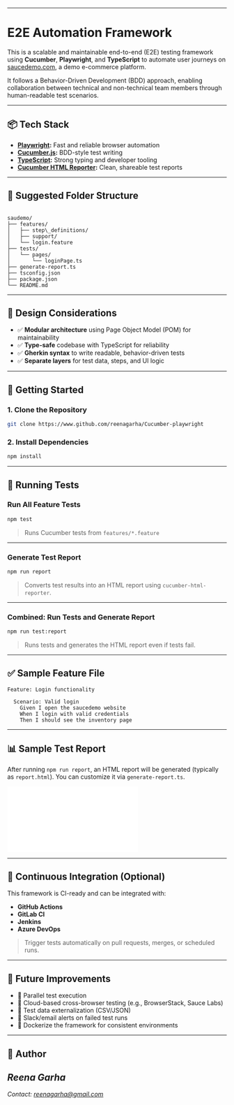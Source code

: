 

---

# E2E Automation Framework

This is a scalable and maintainable end-to-end (E2E) testing framework using **Cucumber**, **Playwright**, and **TypeScript** to automate user journeys on [saucedemo.com](https://www.saucedemo.com), a demo e-commerce platform.

It follows a Behavior-Driven Development (BDD) approach, enabling collaboration between technical and non-technical team members through human-readable test scenarios.

---

## 📦 Tech Stack

- **[Playwright](https://playwright.dev/):** Fast and reliable browser automation
- **[Cucumber.js](https://github.com/cucumber/cucumber-js):** BDD-style test writing
- **[TypeScript](https://www.typescriptlang.org/):** Strong typing and developer tooling
- **[Cucumber HTML Reporter](https://www.npmjs.com/package/cucumber-html-reporter):** Clean, shareable test reports

---

## 📁 Suggested Folder Structure

```

saudemo/
├── features/
│   ├── step\_definitions/
│   ├── support/
│   └── login.feature
├── tests/
│   └── pages/
│       └── loginPage.ts
├── generate-report.ts
├── tsconfig.json
├── package.json
└── README.md

````

---

## 🧠 Design Considerations

- ✅ **Modular architecture** using Page Object Model (POM) for maintainability
- ✅ **Type-safe** codebase with TypeScript for reliability
- ✅ **Gherkin syntax** to write readable, behavior-driven tests
- ✅ **Separate layers** for test data, steps, and UI logic

---

## 🚀 Getting Started

### 1. Clone the Repository

```bash
git clone https://www.github.com/reenagarha/Cucumber-playwright

````

### 2. Install Dependencies

```bash
npm install
```

---

## 🧪 Running Tests

### Run All Feature Tests

```bash
npm test
```

> Runs Cucumber tests from `features/*.feature`

---

### Generate Test Report

```bash
npm run report
```

> Converts test results into an HTML report using `cucumber-html-reporter`.

---

### Combined: Run Tests and Generate Report

```bash
npm run test:report
```

> Runs tests and generates the HTML report even if tests fail.

---

## ✅ Sample Feature File

```gherkin
Feature: Login functionality

  Scenario: Valid login
    Given I open the saucedemo website
    When I login with valid credentials
    Then I should see the inventory page
```

---

## 📊 Sample Test Report

After running `npm run report`, an HTML report will be generated (typically as `report.html`).
You can customize it via `generate-report.ts`.

![Sample Report](./reports/cucumber-report.html)



---

## 🔁 Continuous Integration (Optional)

This framework is CI-ready and can be integrated with:

* **GitHub Actions**
* **GitLab CI**
* **Jenkins**
* **Azure DevOps**

> Trigger tests automatically on pull requests, merges, or scheduled runs.

---

## 🔮 Future Improvements

* 🔹 Parallel test execution
* 🔹 Cloud-based cross-browser testing (e.g., BrowserStack, Sauce Labs)
* 🔹 Test data externalization (CSV/JSON)
* 🔹 Slack/email alerts on failed test runs
* 🔹 Dockerize the framework for consistent environments

---



## 👤 Author

*Reena Garha*
-------
*Contact: [reenagarha@gmail.com](mailto:reenagarha@gmail.com)*
